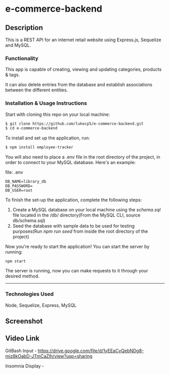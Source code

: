 # e-commerce-backend

## Description

This is a REST API for an internet retail website using Express.js, Sequelize and MySQL.

### Functionality

This app is capable of creating, viewing and updating categories, products & tags.

It can also delete entries from the database and establish associations between the different entities.

### Installation & Usage Instructions

Start with cloning this repo on your local machine:

```sh
$ git clone https://github.com/lukecp5/e-commerce-backend.git
$ cd e-commerce-backend
```

To install and set up the application, run:
```sh
$ npm install employee-tracker
```

You will also need to place a .env file in the root directory of the project, in order to connect to your MySQL database. Here's an example:

file: .env
```
DB_NAME=library_db
DB_PASSWORD=
DB_USER=root
```

To finish the set-up the application, complete the following steps:
1. Create a MySQL database on your local machine using the *schema.sql* file located in the /db/ directory(From the MySQL CLI, source db/schema.sql)
2. Seed the database with sample data to be used for testing purposes(Run *npm run seed* from inside the root directory of the project)

Now you're ready to start the application! You can start the server by running: 
```
npm start
```

The server is running, now you can make requests to it through your desired method.

---

### Technologies Used

Node, Sequelize, Express, MySQL

## Screenshot

## Video Link

GitBash Input - https://drive.google.com/file/d/1yEEaCvQebNDg8-miz8kOabD-JTmCaZlh/view?usp=sharing

Insomnia Display - 